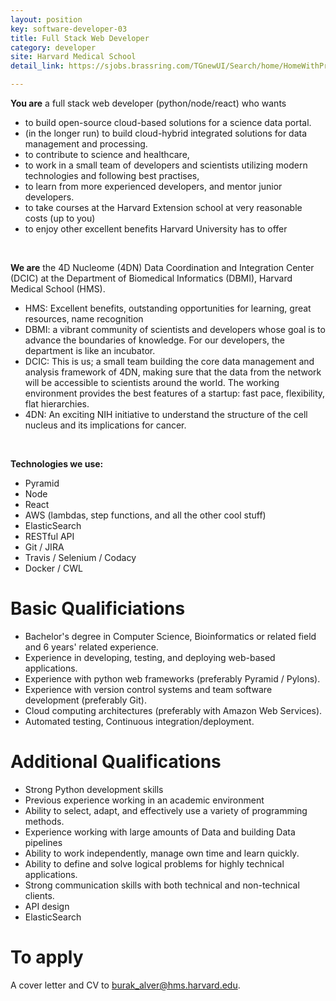 ```yaml
---
layout: position
key: software-developer-03
title: Full Stack Web Developer
category: developer
site: Harvard Medical School
detail_link: https://sjobs.brassring.com/TGnewUI/Search/home/HomeWithPreLoad?partnerid=25240&siteid=5341&PageType=JobDetails&jobid=1332025#jobDetails=1332025_5341

---
```


**You are** a full stack web developer (python/node/react) who wants

- to build open-source cloud-based solutions for a science data portal.
- (in the longer run) to build cloud-hybrid integrated solutions for data management and processing.
- to contribute to science and healthcare,
- to work in a small team of developers and scientists utilizing modern technologies and following best practises, 
- to learn from more experienced developers, and mentor junior developers.
- to take courses at the Harvard Extension school at very reasonable costs (up to you)
- to enjoy other excellent benefits Harvard University has to offer

<br class="no-print" />

**We are** the 4D Nucleome (4DN) Data Coordination and Integration Center (DCIC) at the Department of Biomedical Informatics (DBMI), Harvard Medical School (HMS).

- HMS: Excellent benefits, outstanding opportunities for learning, great resources, name recognition
- DBMI: a vibrant community of scientists and developers whose goal is to advance the boundaries of knowledge. For our developers, the department is like an incubator.
- DCIC: This is us; a small team building the core data management and analysis framework of 4DN, making sure that the data from the network will be accessible to scientists around the world. The working environment provides the best features of a startup: fast pace, flexibility, flat hierarchies.
- 4DN: An exciting NIH initiative to understand the structure of the cell nucleus and its implications for cancer.

<br class="no-print" />

**Technologies we use:**

- Pyramid
- Node
- React
- AWS (lambdas, step functions, and all the other cool stuff)
- ElasticSearch
- RESTful API
- Git / JIRA
- Travis / Selenium / Codacy
- Docker / CWL

# Basic Qualificiations
- Bachelor's degree in Computer Science, Bioinformatics or related field and 6 years' related experience.
- Experience in developing, testing, and deploying web-based applications.
- Experience with python web frameworks (preferably Pyramid / Pylons).
- Experience with version control systems and team software development (preferably Git).
- Cloud computing architectures (preferably with Amazon Web Services).
- Automated testing, Continuous integration/deployment.

# Additional Qualifications
- Strong Python development skills
- Previous experience working in an academic environment 
- Ability to select, adapt, and effectively use a variety of programming methods.
- Experience working with large amounts of Data and building Data pipelines
- Ability to work independently, manage own time and learn quickly. 
- Ability to define and solve logical problems for highly technical applications.
- Strong communication skills with both technical and non-technical clients. 
- API design
- ElasticSearch

# To apply
A cover letter and CV to [burak_alver@hms.harvard.edu](mailto:burak_alver@hms.harvard.edu).
